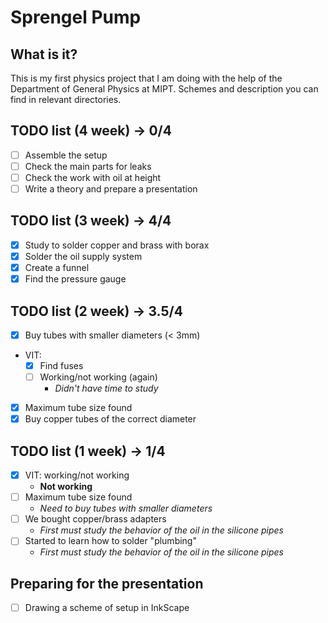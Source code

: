 # Sprengel Pump
## What is it?
This is my first physics project that I am doing with the help of the Department of General Physics at MIPT. Schemes and description you can find in relevant directories.

## TODO list (4 week) -> 0/4

- [ ] Assemble the setup
- [ ] Check the main parts for leaks
- [ ] Check the work with oil at height
- [ ] Write a theory and prepare a presentation

## TODO list (3 week) -> 4/4

- [x] Study to solder copper and brass with borax
- [x] Solder the oil supply system
- [x] Create a funnel
- [x] Find the pressure gauge

## TODO list (2 week) -> 3.5/4

- [x] Buy tubes with smaller diameters (< 3mm)
- VIT:
	- [x] Find fuses
	- [ ] Working/not working (again)
		- _Didn't have time to study_
- [x] Maximum tube size found
- [x] Buy copper tubes of the correct diameter

## TODO list (1 week) -> 1/4

- [x] VIT: working/not working
	- **Not working**
- [ ] Maximum tube size found
	- _Need to buy tubes with smaller diameters_
- [ ] We bought copper/brass adapters
	- _First must study the behavior of the oil in the silicone pipes_
- [ ] Started to learn how to solder "plumbing"
	- _First must study the behavior of the oil in the silicone pipes_

## Preparing for the presentation
- [ ] Drawing a scheme of setup in InkScape

